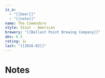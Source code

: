 ```yaml
---
is_a:
  - "[[beer]]"
  - "[[note]]"
name: The Commodore
style: Stout - American
brewery: "[[Ballast Point Brewing Company]]"
abv: 6.5
rating: 👍
last: "[[2016-02]]"
---
```

# Notes

